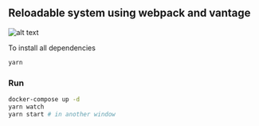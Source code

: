 ## Reloadable system using webpack and vantage

![alt text](https://raw.githubusercontent.com/hung-phan/cyclus/master/reloadable-with-vantage.gif "reloadable-system")

To install all dependencies

```bash
yarn
```

### Run

```bash
docker-compose up -d
yarn watch
yarn start # in another window
```
